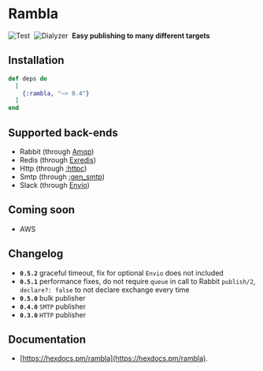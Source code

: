 # Rambla

![Test](https://github.com/am-kantox/rambla/workflows/Test/badge.svg)  ![Dialyzer](https://github.com/am-kantox/rambla/workflows/Dialyzer/badge.svg)  **Easy publishing to many different targets**

## Installation

```elixir
def deps do
  [
    {:rambla, "~> 0.4"}
  ]
end
```

## Supported back-ends

- Rabbit (through [Amqp](https://hexdocs.pm/amqp/))
- Redis (through [Exredis](https://hexdocs.pm/exredis))
- Http (through [:httpc](http://erlang.org/doc/man/httpc.html))
- Smtp (through [:gen_smtp](https://hexdocs.pm/gen_smtp))
- Slack (through [Envío](https://hexdocs.pm/envio))

## Coming soon

- AWS

## Changelog

-  **`0.5.2`** graceful timeout, fix for optional `Envio` does not included
-  **`0.5.1`** performance fixes, do not require `queue` in call to Rabbit `publish/2`, `declare?: false` to not declare exchange every time
-  **`0.5.0`** bulk publisher
-  **`0.4.0`** `SMTP` publisher
-  **`0.3.0`** `HTTP` publisher

## Documentation

- [https://hexdocs.pm/rambla](https://hexdocs.pm/rambla).
